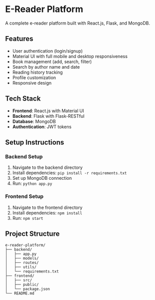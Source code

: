 # E-Reader Platform

A complete e-reader platform built with React.js, Flask, and MongoDB.

## Features

- User authentication (login/signup)
- Material UI with full mobile and desktop responsiveness
- Book management (add, search, filter)
- Search by author name and date
- Reading history tracking
- Profile customization
- Responsive design

## Tech Stack

- **Frontend**: React.js with Material UI
- **Backend**: Flask with Flask-RESTful
- **Database**: MongoDB
- **Authentication**: JWT tokens

## Setup Instructions

### Backend Setup
1. Navigate to the backend directory
2. Install dependencies: `pip install -r requirements.txt`
3. Set up MongoDB connection
4. Run: `python app.py`

### Frontend Setup
1. Navigate to the frontend directory
2. Install dependencies: `npm install`
3. Run: `npm start`

## Project Structure

```
e-reader-platform/
├── backend/
│   ├── app.py
│   ├── models/
│   ├── routes/
│   ├── utils/
│   └── requirements.txt
├── frontend/
│   ├── src/
│   ├── public/
│   └── package.json
└── README.md
```
